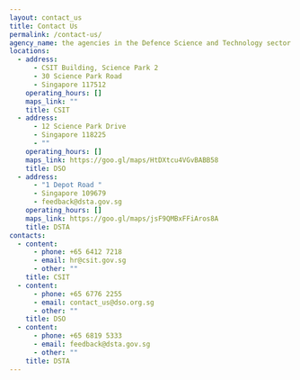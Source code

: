 ```yaml
---
layout: contact_us
title: Contact Us
permalink: /contact-us/
agency_name: the agencies in the Defence Science and Technology sector
locations:
  - address:
      - CSIT Building, Science Park 2
      - 30 Science Park Road
      - Singapore 117512
    operating_hours: []
    maps_link: ""
    title: CSIT
  - address:
      - 12 Science Park Drive
      - Singapore 118225
      - ""
    operating_hours: []
    maps_link: https://goo.gl/maps/HtDXtcu4VGvBABB58
    title: DSO
  - address:
      - "1 Depot Road "
      - Singapore 109679
      - feedback@dsta.gov.sg
    operating_hours: []
    maps_link: https://goo.gl/maps/jsF9QMBxFFiAros8A
    title: DSTA
contacts:
  - content:
      - phone: +65 6412 7218
      - email: hr@csit.gov.sg
      - other: ""
    title: CSIT
  - content:
      - phone: +65 6776 2255
      - email: contact_us@dso.org.sg
      - other: ""
    title: DSO
  - content:
      - phone: +65 6819 5333
      - email: feedback@dsta.gov.sg
      - other: ""
    title: DSTA
---
```

